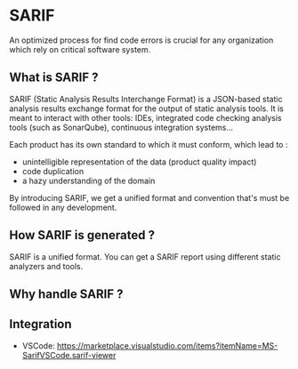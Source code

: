 # SARIF

An optimized process for find code errors is crucial for any organization which rely on critical software system.

## What is SARIF ?

SARIF (Static Analysis Results Interchange Format) is a JSON-based static analysis results exchange format for the output of static analysis tools. It is meant to interact with other tools: IDEs, integrated code checking analysis tools (such as SonarQube), continuous integration systems...

Each product has its own standard to which it must conform, which lead to :
- unintelligible representation of the data (product quality impact)
- code duplication
- a hazy understanding of the domain 

By introducing SARIF, we get a unified format and convention that's must be followed in any development.

## How SARIF is generated ?

SARIF is a unified format. You can get a SARIF report using different static analyzers and tools.

## Why handle SARIF ?

## Integration

- VSCode: https://marketplace.visualstudio.com/items?itemName=MS-SarifVSCode.sarif-viewer